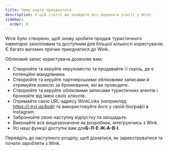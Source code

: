 ```yaml
---
title: Чому варто приєднатися
description: У цій статті ви знайдете всі переваги участі у Wink.
sidebar:
  order: 0
---
```

Wink було створено, щоб знову зробити продаж туристичного інвентарю захопливим та доступним для більшої кількості користувачів.
Є багато вагомих причин приєднатися до Wink.

Обліковий запис користувача дозволяє вам:

* Створюйте та керуйте нерухомістю та продавайте її скрізь, де є потенційні мандрівники.
* Створюйте та керуйте партнерськими обліковими записами й отримуйте комісію за бронювання, які ви проводите.
* Створюйте та керуйте обліковими записами туристичних агентів і бронюйте від імені своїх клієнтів.
* Отримайте свою URL-адресу WinkLinks (*наприклад, https://i.trvl.as/bob*) та використовуйте його у своїй біографії в Instagram.
* Забронюйте свою наступну відпустку та заощадьте.
* Виконайте все вищезазначене як розробник, інтегруючись з Wink.
* Усі наші функції доступні вам для**Б-Л-Е-Ж-А-В-І**.

Перейдіть до наступного розділу, щоб дізнатися, як зареєструватися та почати заробляти з Wink.

